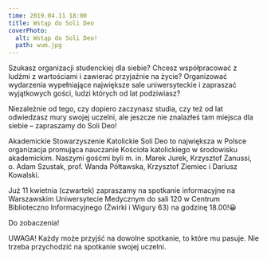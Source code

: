 ```yaml
---
time: 2019.04.11 18:00
title: Wstąp do Soli Deo
coverPhoto:
  alt: Wstąp do Soli Deo!
  path: wum.jpg
---
```

Szukasz organizacji studenckiej dla siebie?
Chcesz współpracować z ludźmi z wartościami i zawierać przyjaźnie na życie? Organizować wydarzenia wypełniające największe sale uniwersyteckie i zapraszać wyjątkowych gości, ludzi których od lat podziwiasz? 

Niezależnie od tego, czy dopiero zaczynasz studia, czy też od lat odwiedzasz mury swojej uczelni, ale jeszcze nie znalazłeś tam miejsca dla siebie – zapraszamy do Soli Deo!

Akademickie Stowarzyszenie Katolickie Soli Deo to największa w Polsce organizacja promująca nauczanie Kościoła katolickiego w środowisku akademickim. Naszymi gośćmi byli m. in. Marek Jurek, Krzysztof Zanussi, o. Adam Szustak, prof. Wanda Półtawska, Krzysztof Ziemiec i Dariusz Kowalski. 

Już 11 kwietnia (czwartek) zapraszamy na spotkanie informacyjne na Warszawskim Uniwersytecie Medycznym do sali 120 w Centrum Biblioteczno Informacyjnego (Żwirki i Wigury 63) na  godzinę 18.00!😀

Do zobaczenia!

UWAGA! Każdy może przyjść na dowolne spotkanie, to które mu pasuje. Nie trzeba przychodzić na spotkanie swojej uczelni.
